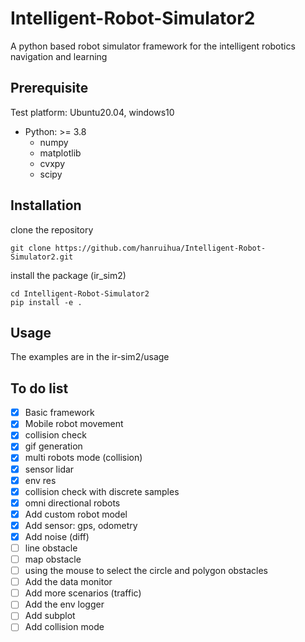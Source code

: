 # Intelligent-Robot-Simulator2

A python based robot simulator framework for the intelligent robotics navigation and learning

## Prerequisite

Test platform: Ubuntu20.04, windows10

- Python: >= 3.8
    - numpy  
    - matplotlib 
    - cvxpy
    - scipy

## Installation

clone the repository

```
git clone https://github.com/hanruihua/Intelligent-Robot-Simulator2.git
```

install the package (ir_sim2)

```
cd Intelligent-Robot-Simulator2
pip install -e .
```

## Usage

The examples are in the ir-sim2/usage

## To do list

- [x] Basic framework
- [x] Mobile robot movement
- [x] collision check
- [x] gif generation
- [x] multi robots mode (collision)  
- [x] sensor lidar
- [x] env res
- [x] collision check with discrete samples
- [x] omni directional robots
- [x] Add custom robot model
- [x] Add sensor: gps, odometry
- [x] Add noise (diff)
- [ ] line obstacle
- [ ] map obstacle
- [ ] using the mouse to select the circle and polygon obstacles
- [ ] Add the data monitor
- [ ] Add more scenarios (traffic)
- [ ] Add the env logger 
- [ ] Add subplot 
- [ ] Add collision mode

